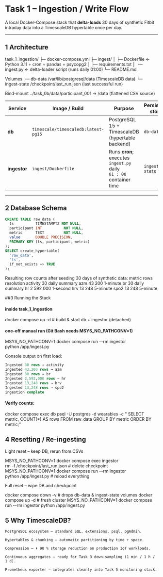 # Task 1 – Ingestion / Write Flow

A local Docker-Compose stack that **delta-loads** 30 days of synthetic Fitbit
intraday data into a TimescaleDB hypertable once per day.

---

## 1  Architecture

task_1_ingestion/
├─ docker-compose.yml
├─ ingest/
│ ├─ Dockerfile ← Python 3.11 + cron + pandas + psycopg2
│ ├─ requirements.txt
│ └─ ingest.py ← delta-loader script (runs daily 01:00)
└─ README.md 

Volumes
├─ db-data /var/lib/postgresql/data (TimescaleDB data)
└─ ingest-state /checkpoint/last_run.json (last successful run)

Bind-mount
../task_0b/data/participant_001 → /data (flattened CSV source)


| Service | Image / Build | Purpose | Persistent store |
|---------|---------------|---------|------------------|
| **db** | `timescale/timescaledb:latest-pg15` | PostgreSQL 15 + TimescaleDB (hypertable backend) | `db-data` |
| **ingestor** | `ingest/Dockerfile` | Runs **cron**; executes `ingest.py` daily<br>`01 : 00` container time | `ingest-state` |

---

## 2  Database Schema

```sql
CREATE TABLE raw_data (
  ts          TIMESTAMPTZ NOT NULL,
  participant INT          NOT NULL,
  metric      TEXT         NOT NULL,
  value       DOUBLE PRECISION,
  PRIMARY KEY (ts, participant, metric)
);
SELECT create_hypertable(
  'raw_data',
  'ts',
  if_not_exists => TRUE
);
```

Resulting row counts after seeding 30 days of synthetic data:
metric	rows	resolution
activity	30	daily summary
azm	43 200	1-minute
br	30	daily summary
hr	2 592 000	1-second
hrv	13 248	5-minute
spo2	13 248	5-minute

##3 Running the Stack

#### inside task_1_ingestion
docker compose up -d         # build & start db + ingestor (detached)

#### one-off manual run (Git Bash needs MSYS_NO_PATHCONV=1)
MSYS_NO_PATHCONV=1 docker compose run --rm ingestor \
  python /app/ingest.py

Console output on first load:
```sql
Ingested 30 rows → activity
Ingested 43,200 rows → azm
Ingested 30 rows → br
Ingested 2,592,000 rows → hr
Ingested 13,248 rows → hrv
Ingested 13,248 rows → spo2
ingestion complete
```

#### Verify counts:

docker compose exec db psql -U postgres -d wearables -c "
SELECT metric, COUNT(*) AS rows
FROM   raw_data
GROUP  BY metric
ORDER  BY metric;"

## 4 Resetting / Re-ingesting
Light reset – keep DB, rerun from CSVs

MSYS_NO_PATHCONV=1 docker compose exec ingestor \
  rm -f /checkpoint/last_run.json       # delete checkpoint
MSYS_NO_PATHCONV=1 docker compose run --rm ingestor \
  python /app/ingest.py                 # reload everything

Full reset – wipe DB and checkpoint

docker compose down -v      # drops db-data & ingest-state volumes
docker compose up -d        # fresh cluster
MSYS_NO_PATHCONV=1 docker compose run --rm ingestor python /app/ingest.py

## 5 Why TimescaleDB?

    PostgreSQL ecosystem – standard SQL, extensions, psql, pgAdmin.

    Hypertables & chunking – automatic partitioning by time + space.

    Compression – ⬇︎ 90 % storage reduction on production IoT workloads.

    Continuous aggregates – ready for Task 3 down-sampling (1 min / 1 h / 1 d).

    Prometheus exporter – integrates cleanly into Task 5 monitoring stack.